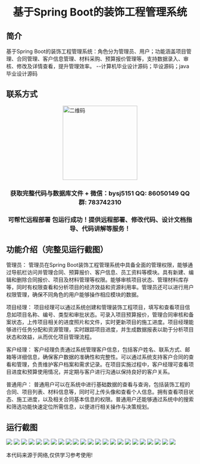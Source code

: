 <p><h1 align="center">基于Spring Boot的装饰工程管理系统</h1></p>

## 简介
基于Spring Boot的装饰工程管理系统：角色分为管理员、用户；功能涵盖项目管理、合同管理、客户信息管理、材料采购、预算报价管理等，支持数据录入、审核、修改及详情查看，提升管理效率。    --计算机毕业设计源码；毕设源码；java毕业设计源码


## 联系方式
<img src="https://bs-1329754181.cos.ap-shanghai.myqcloud.com/wx.jpg" alt="二维码" style="display: block; margin: 0 auto;" width="200px">
<p><h3 align="center">获取完整代码与数据库文件 + 微信：bysj5151 QQ: 86050149 QQ群: 783742310</h3></p>
<p><h3 align="center">可帮忙远程部署 包运行成功！提供远程部署、修改代码、设计文档指导、代码讲解等服务！</h3></p>

## 功能介绍（完整见运行截图）
管理员：
管理员在Spring Boot装饰工程管理系统中具备全面的管理权限，能够通过导航栏访问并管理合同、预算报价、客户信息、员工资料等模块。具有新建、编辑和删除合同报价、项目及材料管理等权限。能够审核项目状态、管理材料库存等，同时有权限查看和分析项目的经济效益和资源利用率。管理员还可以进行用户权限管理，确保不同角色的用户能够操作相应模块的数据。

项目经理：
项目经理可以通过系统创建和管理装饰工程项目，填写和查看项目信息如项目名称、编号、类型和审批状态。可录入项目预算报价，管理合同审核和备案状态，上传项目相关的进度照片和文件，实时更新项目的施工进度。项目经理能够进行任务分配和资源管理，实时跟踪项目进度，并生成数据报表以助于分析项目状态和效益，从而优化项目管理流程。

客户经理：
客户经理负责通过系统管理客户信息，包括客户姓名、联系方式、邮箱等详细信息，确保客户数据的准确性和完整性。可以通过系统支持客户合同的查看和管理，负责维护客户档案和需求记录。在项目实施过程中，客户经理可查看项目进度和预算使用情况，并定期与客户进行沟通以保持良好的客户关系。

普通用户：
普通用户可以在系统中进行基础数据的查看与查询，包括装饰工程的合同、项目列表、材料信息等，同时可上传头像和查看个人信息。拥有查看项目状态、施工进度，以及相关合同基本信息的权限。普通用户还能够通过系统中的搜索和筛选功能快速定位所需信息，以便进行相关操作与决策规划。


## 运行截图
![](https://bs-1329754181.cos.ap-shanghai.myqcloud.com/spring/DecorateEngineeringManagementSystem/img/001.jpg)
![](https://bs-1329754181.cos.ap-shanghai.myqcloud.com/spring/DecorateEngineeringManagementSystem/img/002.jpg)
![](https://bs-1329754181.cos.ap-shanghai.myqcloud.com/spring/DecorateEngineeringManagementSystem/img/003.jpg)
![](https://bs-1329754181.cos.ap-shanghai.myqcloud.com/spring/DecorateEngineeringManagementSystem/img/004.jpg)
![](https://bs-1329754181.cos.ap-shanghai.myqcloud.com/spring/DecorateEngineeringManagementSystem/img/005.jpg)
![](https://bs-1329754181.cos.ap-shanghai.myqcloud.com/spring/DecorateEngineeringManagementSystem/img/006.jpg)
![](https://bs-1329754181.cos.ap-shanghai.myqcloud.com/spring/DecorateEngineeringManagementSystem/img/007.jpg)
![](https://bs-1329754181.cos.ap-shanghai.myqcloud.com/spring/DecorateEngineeringManagementSystem/img/008.jpg)
![](https://bs-1329754181.cos.ap-shanghai.myqcloud.com/spring/DecorateEngineeringManagementSystem/img/009.jpg)
![](https://bs-1329754181.cos.ap-shanghai.myqcloud.com/spring/DecorateEngineeringManagementSystem/img/010.jpg)
![](https://bs-1329754181.cos.ap-shanghai.myqcloud.com/spring/DecorateEngineeringManagementSystem/img/011.jpg)
![](https://bs-1329754181.cos.ap-shanghai.myqcloud.com/spring/DecorateEngineeringManagementSystem/img/012.jpg)
![](https://bs-1329754181.cos.ap-shanghai.myqcloud.com/spring/DecorateEngineeringManagementSystem/img/013.jpg)
![](https://bs-1329754181.cos.ap-shanghai.myqcloud.com/spring/DecorateEngineeringManagementSystem/img/014.jpg)
![](https://bs-1329754181.cos.ap-shanghai.myqcloud.com/spring/DecorateEngineeringManagementSystem/img/015.jpg)
![](https://bs-1329754181.cos.ap-shanghai.myqcloud.com/spring/DecorateEngineeringManagementSystem/img/016.jpg)
![](https://bs-1329754181.cos.ap-shanghai.myqcloud.com/spring/DecorateEngineeringManagementSystem/img/017.jpg)
![](https://bs-1329754181.cos.ap-shanghai.myqcloud.com/spring/DecorateEngineeringManagementSystem/img/018.jpg)
![](https://bs-1329754181.cos.ap-shanghai.myqcloud.com/spring/DecorateEngineeringManagementSystem/img/019.jpg)
![](https://bs-1329754181.cos.ap-shanghai.myqcloud.com/spring/DecorateEngineeringManagementSystem/img/020.jpg)
![](https://bs-1329754181.cos.ap-shanghai.myqcloud.com/spring/DecorateEngineeringManagementSystem/img/021.jpg)
![](https://bs-1329754181.cos.ap-shanghai.myqcloud.com/spring/DecorateEngineeringManagementSystem/img/022.jpg)
![](https://bs-1329754181.cos.ap-shanghai.myqcloud.com/spring/DecorateEngineeringManagementSystem/img/023.jpg)

<p>本代码来源于网络,仅供学习参考使用!</p>
